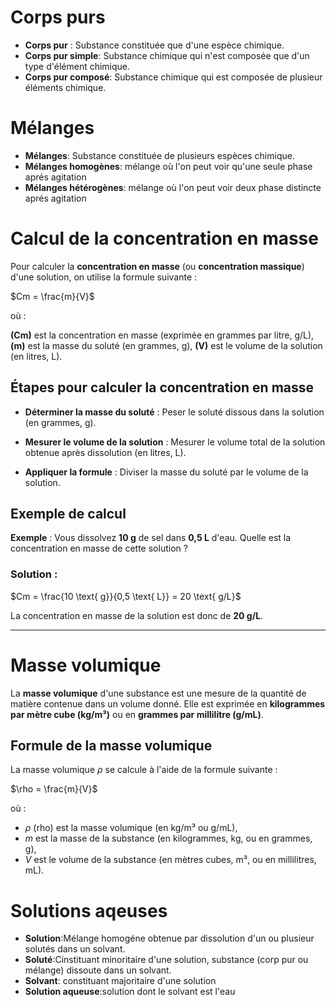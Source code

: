 # Corps purs

- **Corps pur** : Substance constituée que d'une espèce chimique.  
- **Corps pur simple**: Substance chimique qui n'est composée que d'un type d'élément chimique.  
- **Corps pur composé**: Substance chimique qui est composée de plusieur éléments chimique.  


# Mélanges 

- **Mélanges**: Substance constituée de plusieurs espèces chimique.  
- **Mélanges homogènes**: mélange où l'on peut voir qu'une seule phase aprés agitation
- **Mélanges hétérogènes**: mélange où l'on peut voir deux phase distincte aprés agitation




# Calcul de la concentration en masse

Pour calculer la **concentration en masse** (ou **concentration massique**) d'une solution, on utilise la formule suivante :

$Cm = \frac{m}{V}$

où :

**\(Cm\)** est la concentration en masse (exprimée en grammes par litre, g/L),
**\(m\)** est la masse du soluté (en grammes, g),
**\(V\)** est le volume de la solution (en litres, L).



## Étapes pour calculer la concentration en masse

- **Déterminer la masse du soluté** : Peser le soluté dissous dans la solution (en grammes, g).
   
- **Mesurer le volume de la solution** : Mesurer le volume total de la solution obtenue après dissolution (en litres, L).

- **Appliquer la formule** : Diviser la masse du soluté par le volume de la solution.



## Exemple de calcul

**Exemple** : Vous dissolvez **10 g** de sel dans **0,5 L** d'eau. Quelle est la concentration en masse de cette solution ?

### Solution :

$Cm = \frac{10 \text{ g}}{0,5 \text{ L}} = 20 \text{ g/L}$

La concentration en masse de la solution est donc de **20 g/L**.

---



# Masse volumique

La **masse volumique** d'une substance est une mesure de la quantité de matière contenue dans un volume donné. Elle est exprimée en **kilogrammes par mètre cube (kg/m³)** ou en **grammes par millilitre (g/mL)**.



## Formule de la masse volumique

La masse volumique $\rho$ se calcule à l'aide de la formule suivante :

$\rho = \frac{m}{V}$

où :

- $\rho$ (rho) est la masse volumique (en kg/m³ ou g/mL),
- $m$ est la masse de la substance (en kilogrammes, kg, ou en grammes, g),
- $V$ est le volume de la substance (en mètres cubes, m³, ou en millilitres, mL).

# Solutions aqeuses
- **Solution**:Mélange homogéne obtenue par dissolution d'un ou plusieur solutés dans un solvant.
- **Soluté**:Cinstituant minoritaire d'une solution, substance (corp pur ou mélange) dissoute dans un solvant.
- **Solvant**: constituant majoritaire d'une solution
- **Solution aqueuse**:solution dont le solvant est l'eau
